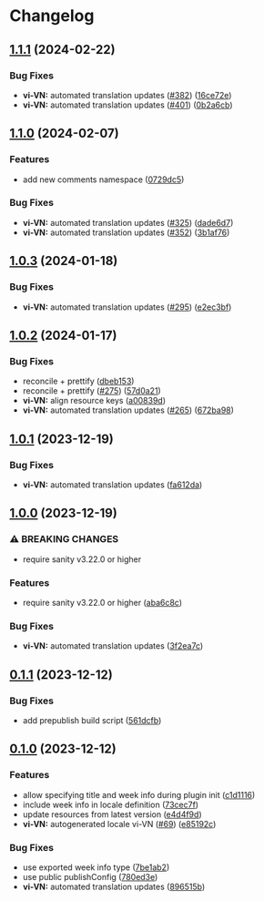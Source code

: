 # Changelog

## [1.1.1](https://github.com/sanity-io/locales/compare/locale-vi-vn-v1.1.0...locale-vi-vn-v1.1.1) (2024-02-22)


### Bug Fixes

* **vi-VN:** automated translation updates ([#382](https://github.com/sanity-io/locales/issues/382)) ([16ce72e](https://github.com/sanity-io/locales/commit/16ce72ef09bfac690426ddaf85f17088b01f3392))
* **vi-VN:** automated translation updates ([#401](https://github.com/sanity-io/locales/issues/401)) ([0b2a6cb](https://github.com/sanity-io/locales/commit/0b2a6cb7dda1c6bb75a9be51b573137ca1d6e4bf))

## [1.1.0](https://github.com/sanity-io/locales/compare/locale-vi-vn-v1.0.3...locale-vi-vn-v1.1.0) (2024-02-07)


### Features

* add new comments namespace ([0729dc5](https://github.com/sanity-io/locales/commit/0729dc52cd29ac2611250663a32a7f1a5a039500))


### Bug Fixes

* **vi-VN:** automated translation updates ([#325](https://github.com/sanity-io/locales/issues/325)) ([dade6d7](https://github.com/sanity-io/locales/commit/dade6d72616915250d1736914da3a1cdb0e727ba))
* **vi-VN:** automated translation updates ([#352](https://github.com/sanity-io/locales/issues/352)) ([3b1af76](https://github.com/sanity-io/locales/commit/3b1af76a9dca014c5cae3c72b33c5ea936719362))

## [1.0.3](https://github.com/sanity-io/locales/compare/locale-vi-vn-v1.0.2...locale-vi-vn-v1.0.3) (2024-01-18)


### Bug Fixes

* **vi-VN:** automated translation updates ([#295](https://github.com/sanity-io/locales/issues/295)) ([e2ec3bf](https://github.com/sanity-io/locales/commit/e2ec3bf565fef4d77b92dbd2502213d742978c7f))

## [1.0.2](https://github.com/sanity-io/locales/compare/locale-vi-vn-v1.0.1...locale-vi-vn-v1.0.2) (2024-01-17)


### Bug Fixes

* reconcile + prettify ([dbeb153](https://github.com/sanity-io/locales/commit/dbeb153fc3f80207e357a888431d2fd739617821))
* reconcile + prettify ([#275](https://github.com/sanity-io/locales/issues/275)) ([57d0a21](https://github.com/sanity-io/locales/commit/57d0a21e05f631d47d74a2c029c9dcc3993bc7b0))
* **vi-VN:** align resource keys ([a00839d](https://github.com/sanity-io/locales/commit/a00839d1b222302b220c6641fd314fe819fb43dd))
* **vi-VN:** automated translation updates ([#265](https://github.com/sanity-io/locales/issues/265)) ([672ba98](https://github.com/sanity-io/locales/commit/672ba982de052f32ea4e061b467b344626fbf286))

## [1.0.1](https://github.com/sanity-io/locales/compare/locale-vi-vn-v1.0.0...locale-vi-vn-v1.0.1) (2023-12-19)


### Bug Fixes

* **vi-VN:** automated translation updates ([fa612da](https://github.com/sanity-io/locales/commit/fa612dae598e12a559c174d9a2728781ec0d33c5))

## [1.0.0](https://github.com/sanity-io/locales/compare/locale-vi-vn-v0.1.1...locale-vi-vn-v1.0.0) (2023-12-19)


### ⚠ BREAKING CHANGES

* require sanity v3.22.0 or higher

### Features

* require sanity v3.22.0 or higher ([aba6c8c](https://github.com/sanity-io/locales/commit/aba6c8c3fd4f6e11b193b96a3821420f72ccc47d))


### Bug Fixes

* **vi-VN:** automated translation updates ([3f2ea7c](https://github.com/sanity-io/locales/commit/3f2ea7cb1fb383d35b5838515f27d89e056821db))

## [0.1.1](https://github.com/sanity-io/locales/compare/locale-vi-vn-v0.1.0...locale-vi-vn-v0.1.1) (2023-12-12)


### Bug Fixes

* add prepublish build script ([561dcfb](https://github.com/sanity-io/locales/commit/561dcfb24ab12f98fcc590b0dbc2cf297ea60485))

## [0.1.0](https://github.com/sanity-io/locales/compare/locale-vi-vn-v0.0.1...locale-vi-vn-v0.1.0) (2023-12-12)


### Features

* allow specifying title and week info during plugin init ([c1d1116](https://github.com/sanity-io/locales/commit/c1d1116bab0c99c6506a9744e33d6cf282bf1c1b))
* include week info in locale definition ([73cec7f](https://github.com/sanity-io/locales/commit/73cec7fb69ac92a565282aac0d08f13b634372fb))
* update resources from latest version ([e4d4f9d](https://github.com/sanity-io/locales/commit/e4d4f9daf8c2566f3ee7c9b002ac6d0051a2734c))
* **vi-VN:** autogenerated locale vi-VN ([#69](https://github.com/sanity-io/locales/issues/69)) ([e85192c](https://github.com/sanity-io/locales/commit/e85192c2dc584add809b693f121787c01bc3252f))


### Bug Fixes

* use exported week info type ([7be1ab2](https://github.com/sanity-io/locales/commit/7be1ab27939e1836e000155c576362fb5f54bd3e))
* use public publishConfig ([780ed3e](https://github.com/sanity-io/locales/commit/780ed3e6d35198fedebd769e71bf1dcc09fc6528))
* **vi-VN:** automated translation updates ([896515b](https://github.com/sanity-io/locales/commit/896515b10cfb085e54aadb6d665e6d72888edff0))
